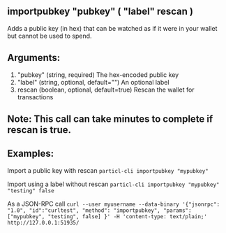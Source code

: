 ## importpubkey "pubkey" ( "label" rescan )

Adds a public key (in hex) that can be watched as if it were in your wallet but cannot be used to spend.

## Arguments:
1. "pubkey"           (string, required) The hex-encoded public key
2. "label"            (string, optional, default="") An optional label
3. rescan               (boolean, optional, default=true) Rescan the wallet for transactions

## Note: This call can take minutes to complete if rescan is true.

## Examples:

Import a public key with rescan
`particl-cli importpubkey "mypubkey"`

Import using a label without rescan
`particl-cli importpubkey "mypubkey" "testing" false`

As a JSON-RPC call
`curl --user myusername --data-binary '{"jsonrpc": "1.0", "id":"curltest", "method": "importpubkey", "params": ["mypubkey", "testing", false] }' -H 'content-type: text/plain;' http://127.0.0.1:51935/`
